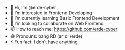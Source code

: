 - 👋 Hi, I’m @erde-cyber
- 👀 I’m interested in Frontend Developing
- 🌱 I’m currently learning Basic Frontend Development
- 💞️ I’m looking to collaborate on Web Frontend
- 📫 How to reach me: https://github.com/erde-cyber
- 😄 Pronouns: bang RD (ar;di /erde)
- ⚡ Fun fact: I don't have anything

<!---
erde-cyber/erde-cyber is a ✨ special ✨ repository because its `README.md` (this file) appears on your GitHub profile.
You can click the Preview link to take a look at your changes.
--->
